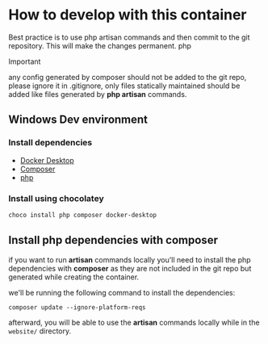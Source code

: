 # How to develop with this container

Best practice is to use php artisan commands and then commit to the git repository. This will make the changes permanent.
php 

> [!IMPORTANT]
> any config generated by composer should not be added to the git repo, please ignore it in .gitignore, only files statically maintained should be added like files generated by **php artisan** commands.

## Windows Dev environment

### Install dependencies

- [Docker Desktop](https://www.docker.com/products/docker-desktop)
- [Composer](https://getcomposer.org/download/)
- [php](https://www.php.net/downloads)

### Install using chocolatey

```powershell
choco install php composer docker-desktop
```

## Install php dependencies with composer

if you want to run **artisan** commands locally you'll need to install the php dependencies with **composer** as they are not included in the git repo but generated while creating the container.  

we'll be running the following command to install the dependencies:

```shell
composer update --ignore-platform-reqs
```

afterward, you will be able to use the **artisan** commands locally while in the ``website/`` directory.